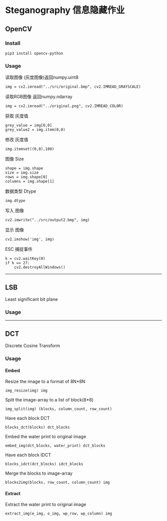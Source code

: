 # Steganography 信息隐藏作业

## OpenCV

### Install
    pip3 install opencv-python
### Usage

读取图像 (灰度图像)返回numpy.uint8
```python3
img = cv2.imread("../src/original.bmp", cv2.IMREAD_GRAYSCALE)
```
读取RGB图像 返回numpy.ndarray
```python3
img = cv2.imread("../original.png", cv2.IMREAD_COLOR)
```
获取 灰度值
```python3
grey_value = img[0,0]
grey_value2 = img.item(0,0)
```
修改 灰度值
```python3
img.itemset((0,0),100)
```
图像 Size
```python3
shape = img.shape
size = img.size
rows = img.shape[0]
columns = img.shape[1]
```
数据类型 Dtype
```python3
img.dtype
```
写入 图像
```python3
cv2.imwrite("../src/output2.bmp", img)
```
显示 图像
```python3
cv2.imshow('img', img)
```
ESC 捕捉事件
```python3
k = cv2.waitKey(0)
if k == 27:
    cv2.destroyAllWindows()
```

***

## LSB
Least significant bit plane

### Usage

***

## DCT
Discrete Cosine Transform

### Usage
#### Embed
Resize the image to a format of 8N*8N
```python3
img_resize(img) img
```
Split the image-array to a list of block(8*8)
```python3
img_split(img) (blocks, column_count, row_count)
```
Have each block DCT
```python3
blocks_dct(blocks) dct_blocks
```
Embed the water print to original image
```python3
embed_img(dct_blocks, water_print) dct_blocks
```
Have each block IDCT
```python3
blocks_idct(dct_blocks) idct_blocks
```
Merge the blocks to image-array
```python3
blocks2img(blocks, row_count, column_count) img
```
#### Extract
Extract the water print to original image
```python3
extract_img(e_img, o_img, wp_row, wp_column) img
```
